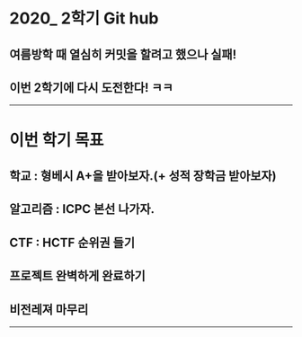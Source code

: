 # 2020_ 2학기 Git hub

## 여름방학 때 열심히 커밋을 할려고 했으나 실패!

## 이번 2학기에 다시 도전한다! ㅋㅋ 

*** 

# 이번 학기 목표 

## 학교 : 형베시 A+을 받아보자.(+ 성적 장학금 받아보자)

## 알고리즘 : ICPC 본선 나가자. 

## CTF : HCTF 순위권 들기

## 프로젝트 완벽하게 완료하기

## 비전레져 마무리 

***